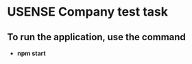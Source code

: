 <h1>USENSE Company test task</h1>
<h2>To run the application, use the command</h2>

- <b>npm start</b>
